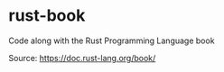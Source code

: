 # rust-book

Code along with the Rust Programming Language book

Source: https://doc.rust-lang.org/book/